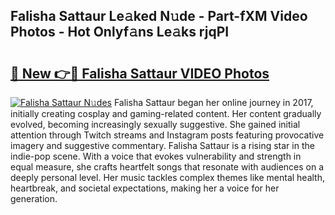 ## Falisha Sattaur Le𝚊ked N𝚞de - Part-fXM Video Photos - Hot Onlyf𝚊ns Le𝚊ks rjqPI

# <h2><a href="http://ac21161.deff.icu/?id=Falisha+Sattaur">🔗 New 👉🔴 Falisha Sattaur VIDEO Photos</a></h2>

[![Falisha Sattaur N𝚞des](https://i.imgur.com/rIISA9y.gif)](http://ac21161.deff.icu/?id=Falisha+Sattaur)
Falisha Sattaur began her online journey in 2017, initially creating cosplay and gaming-related content. Her content gradually evolved, becoming increasingly sexually suggestive. She gained initial attention through Twitch streams and Instagram posts featuring provocative imagery and suggestive commentary. Falisha Sattaur is a rising star in the indie-pop scene. With a voice that evokes vulnerability and strength in equal measure, she crafts heartfelt songs that resonate with audiences on a deeply personal level. Her music tackles complex themes like mental health, heartbreak, and societal expectations, making her a voice for her generation.
